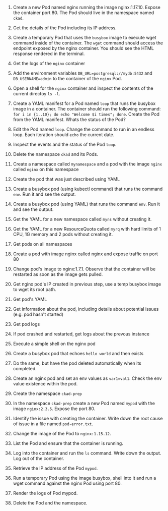 1. Create a new Pod named nginx running the image nginx:1.17.10. Expose the container port 80. The Pod should live in the namespace named `ckad`.

2. Get the details of the Pod including its IP address.

3. Create a temporary Pod that uses the `busybox` image to execute wget command inside of the container. The `wget` command should access the endpoint exposed by the nginx container. You should see the HTML response rendered in the terminal.

4. Get the logs of the `nginx` container

5. Add the environment variables `DB_URL=postgresql://mydb:5432` and `DB_USERNAME=admin` to the container of the `nginx` Pod.

6. Open a shell for the `nginx` container and inspect the contents of the current directoy `ls -l`.

7. Create a YAML manifest for a Pod named `loop` that runs the busybox image in a container. The container should run the following command: `for i in {1..10}; do echo "Welcome $i times"; done`. Create the Pod from the YAML manifest. Whats the status of the Pod?

8. Edit the Pod named `loop`. Change the command to run in an endless loop. Each iteration should `echo` the current date.

9. Inspect the events and the status of the Pod `loop`.

10. Delete the namespace `ckad` and its Pods.

11. Create a namespace called `mynamespace` and a pod with the image `nginx` called `nginx` on this namespace

12. Create the pod that was just described using YAML

13. Create a busybox pod (using kubectl ocmmand) that runs the command `env`. Run it and see the output.

14. Create a busybox pod (using YAML) that runs the command `env`. Run it and see the output.

15. Get the YAML for a new namespace called `myns` without creating it.

16. Get the YAML for a new ResourceQuota called `myrq` with hard limits of 1 CPU, 1G memory and 2 pods without creating it.

17. Get pods on all namespaces

18. Create a pod with image nginx called nginx and expose traffic on port 80

19. Change pod's image to nginx:1.7.1. Observe that the container will be restarted as soon as the image gets pulled.

20. Get nginx pod's IP created in previous step, use a temp busybox image to wget its root path.

21. Get pod's YAML

22. Get information about the pod, including details about potential issues (e.g. pod hasn't started)

23. Get pod logs

24. If pod crashed and restarted, get logs about the prevous instance

25. Execute a simple shell on the nginx pod

26. Create a busybox pod that echoes `hello world` and then exists

27. Do the same, but have the pod deleted automatically when its completed.

28. Create an nginx pod and set an env values as `var1=val1`. Check the env value existence within the pod.

29. Create the namespace `ckad-prep`

30. In the namespace `ckad-prep` create a new Pod named `mypod` with the image `nginx:2.3.5`. Expose the port 80.

31. Identify the issue with creating the container. Write down the root cause of issue in a file named `pod-error.txt`.

32. Change the image of the Pod to `nginx:1.15.12`.

33. List the Pod and ensure that the container is running.

34. Log into the container and run the `ls` command. Write down the output. Log out of the container.

35. Retrieve the IP address of the Pod `mypod`.

36. Run a temporary Pod using the image busybox, shell into it and run a wget command against the nginx Pod using port 80.

37. Render the logs of Pod mypod.
38. Delete the Pod and the namespace.
